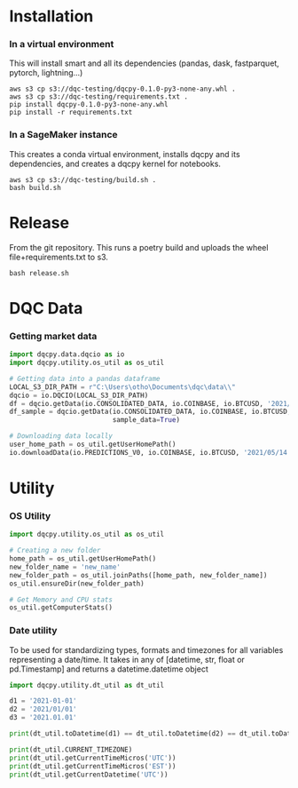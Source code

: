 # Installation

### In a virtual environment
This will install smart and all its dependencies (pandas, dask, fastparquet, pytorch, lightning...)
```
aws s3 cp s3://dqc-testing/dqcpy-0.1.0-py3-none-any.whl .
aws s3 cp s3://dqc-testing/requirements.txt .
pip install dqcpy-0.1.0-py3-none-any.whl
pip install -r requirements.txt
```
### In a SageMaker instance  
This creates a conda virtual environment, installs dqcpy and its dependencies, and creates a dqcpy 
kernel for notebooks. 
```
aws s3 cp s3://dqc-testing/build.sh . 
bash build.sh
```


# Release
From the git repository. This runs a poetry build and uploads the wheel file+requirements.txt to s3.
```
bash release.sh
```

# DQC Data

### Getting market data  

```python
import dqcpy.data.dqcio as io
import dqcpy.utility.os_util as os_util

# Getting data into a pandas dataframe
LOCAL_S3_DIR_PATH = r"C:\Users\otho\Documents\dqc\data\\"
dqcio = io.DQCIO(LOCAL_S3_DIR_PATH)
df = dqcio.getData(io.CONSOLIDATED_DATA, io.COINBASE, io.BTCUSD, '2021/05/14', method='pandas')
df_sample = dqcio.getData(io.CONSOLIDATED_DATA, io.COINBASE, io.BTCUSD, '2021/05/14', method='pandas',
                          sample_data=True)

# Downloading data locally 
user_home_path = os_util.getUserHomePath()
io.downloadData(io.PREDICTIONS_V0, io.COINBASE, io.BTCUSD, '2021/05/14', user_home_path)
```


# Utility

### OS Utility

```python
import dqcpy.utility.os_util as os_util

# Creating a new folder
home_path = os_util.getUserHomePath()
new_folder_name = 'new_name'
new_folder_path = os_util.joinPaths([home_path, new_folder_name])
os_util.ensureDir(new_folder_path)

# Get Memory and CPU stats
os_util.getComputerStats()
```

### Date utility

To be used for standardizing types, formats and timezones for all variables representing a date/time. 
It takes in any of [datetime, str, float or pd.Timestamp] and returns a datetime.datetime object

```python
import dqcpy.utility.dt_util as dt_util

d1 = '2021-01-01'
d2 = '2021/01/01'
d3 = '2021.01.01'

print(dt_util.toDatetime(d1) == dt_util.toDatetime(d2) == dt_util.toDatetime(d3))

print(dt_util.CURRENT_TIMEZONE)
print(dt_util.getCurrentTimeMicros('UTC'))
print(dt_util.getCurrentTimeMicros('EST'))
print(dt_util.getCurrentDatetime('UTC'))

```
